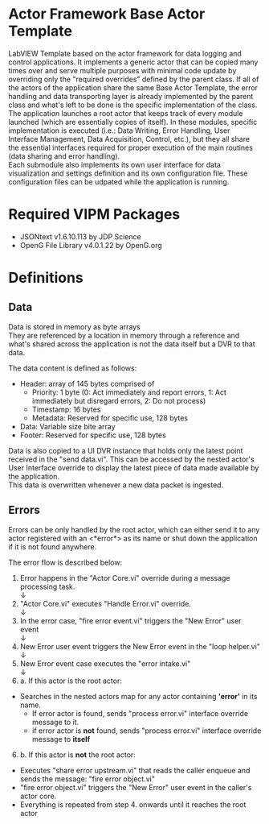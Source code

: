# Actor Framework Base Actor Template
LabVIEW Template based on the actor framework for data logging and control applications.
It implements a generic actor that can be copied many times over and serve multiple purposes with minimal code update by overriding only the "required overrides" defined by the parent class.
If all of the actors of the application share the same Base Actor Template, the error handling and data transporting layer is already implemented by the parent class and what's left to be done is the specific implementation of the class.
The application launches a root actor that keeps track of every module launched (which are essentially copies of itself). In these modules, specific implementation is executed (i.e.: Data Writing, Error Handling, User Interface Management, Data Acquisition, Control, etc.), but they all share the essential interfaces required for proper execution of the main routines (data sharing and error handling).  
Each submodule also implements its own user interface for data visualization and settings definition and its own configuration file. These configuration files can be udpated while the application is running.

# Required VIPM Packages
* JSONtext v1.6.10.113 by JDP Science
* OpenG File Library v4.0.1.22 by OpenG.org

# Definitions
## Data
Data is stored in memory as byte arrays  
They are referenced by a location in memory through a reference and what's shared across the application is not the data itself but a DVR to that data.

The data content is defined as follows:
- Header: array of 145 bytes comprised of
  - Priority: 1 byte (0: Act immediately and report errors, 1: Act immediately but disregard errors, 2: Do not process)
  - Timestamp: 16 bytes
  - Metadata: Reserved for specific use, 128 bytes
- Data: Variable size bite array
- Footer: Reserved for specific use, 128 bytes

Data is also copied to a UI DVR instance that holds only the latest point received in the "send data.vi". This can be accessed by the nested actor's User Interface override to display the latest piece of data made available by the application.  
This data is overwritten whenever a new data packet is ingested.

## Errors
Errors can be only handled by the root actor, which can either send it to any actor registered with an \<\*error\*\> as its name or shut down the application if it is not found anywhere.

The error flow is described below:

1. Error happens in the "Actor Core.vi" override during a message processing task.  
↓  
2. "Actor Core.vi" executes "Handle Error.vi" override.  
↓  
3. In the error case, "fire error event.vi" triggers the "New Error" user event  
↓  
4. New Error user event triggers the New Error event in the "loop helper.vi"  
↓  
5. New Error event case executes the "error intake.vi"  
↓  
6. a. If this actor is the root actor:  
* Searches in the nested actors map for any actor containing __'error'__ in its name.
  * If error actor is found, sends "process error.vi" interface override message to it.
  * if error actor is **not** found, sends "process error.vi" interface override message to **itself**   
6. b. If this actor is **not** the root actor:  
* Executes "share error upstream.vi" that reads the caller enqueue and sends the message: "fire error object.vi"
* "fire error object.vi" triggers the "New Error" user event in the caller's actor core.
* Everything is repeated from step 4. onwards until it reaches the root actor
